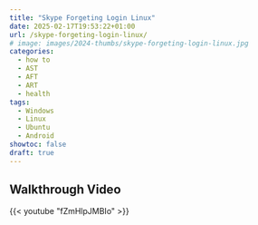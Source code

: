```yaml
---
title: "Skype Forgeting Login Linux"
date: 2025-02-17T19:53:22+01:00
url: /skype-forgeting-login-linux/
# image: images/2024-thumbs/skype-forgeting-login-linux.jpg
categories: 
  - how to
  - AST
  - AFT
  - ART
  - health
tags: 
  - Windows
  - Linux
  - Ubuntu
  - Android
showtoc: false
draft: true
---
```




## Walkthrough Video

{{< youtube "fZmHlpJMBIo" >}}